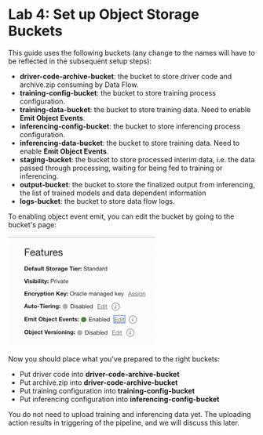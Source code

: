 
Lab 4: Set up Object Storage Buckets
===

This guide uses the following buckets (any change to the names will have to be reflected in the subsequent setup steps):

*   **driver-code-archive-bucket**: the bucket to store driver code and archive.zip consuming by Data Flow.
*   **training-config-bucket**: the bucket to store training process configuration.
*   **training-data\-bucket**: the bucket to store training data. Need to enable **Emit Object Events**.
*   **inferencing-config-bucket**: the bucket to store inferencing process configuration.
*   **inferencing-data-bucket**: the bucket to store training data. Need to enable **Emit Object Events**.
*   **staging-bucket**: the bucket to store processed interim data, i.e. the data passed through processing, waiting for being fed to training or inferencing. 
*   **output-bucket**: the bucket to store the finalized output from inferencing, the list of trained models and data dependent information
*   **logs-bucket**: the bucket to store data flow logs.

To enabling object event emit, you can edit the bucket by going to the bucket's page:

![](../attachments/Prepare-OS1.png)

Now you should place what you've prepared to the right buckets:

*   Put driver code into **driver-code-archive-bucket**
*   Put archive.zip into **driver-code-archive-bucket**
*   Put training configuration into **training-config-bucket**
*   Put inferencing configuration into **inferencing-config-bucket**

You do not need to upload training and inferencing data yet. The uploading action results in triggering of the pipeline, and we will discuss this later.

